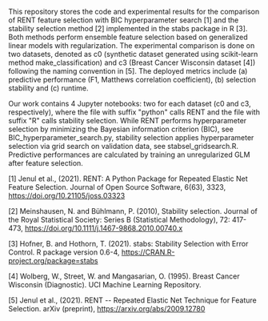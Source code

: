This repository stores the code and experimental results for the comparison of RENT feature selection with BIC hyperparameter search [1] and the stability selection method [2] implemented in the stabs package in R [3]. Both methods perform ensemble feature selection based on generalized linear models with regularization. The experimental comparison is done on two datasets, denoted as c0 (synthetic dataset generated using scikit-learn method make_classification) and c3 (Breast Cancer Wisconsin dataset [4]) following the naming convention in [5]. The deployed metrics include (a) predictive performance (F1, Matthews correlation coefficient), (b) selection stability and (c) runtime.

Our work contains 4 Jupyter notebooks: two for each dataset (c0 and c3, respectively), where the file with suffix "python" calls RENT and the file with suffix "R" calls stability selection. While RENT performs hyperparameter selection by minimizing the Bayesian information criterion (BIC), see BIC_hyperparameter_search.py, stability selection applies hyperparameter selection via grid search on validation data, see stabsel_gridsearch.R. Predictive performances are calculated by training an unregularized GLM after feature selection.

[1] Jenul et al., (2021). RENT: A Python Package for Repeated Elastic Net Feature Selection. Journal of Open Source Software, 6(63), 3323, https://doi.org/10.21105/joss.03323

[2] Meinshausen, N. and Bühlmann, P. (2010), Stability selection. Journal of the Royal Statistical Society: Series B (Statistical Methodology), 72: 417-473, https://doi.org/10.1111/j.1467-9868.2010.00740.x

[3] Hofner, B. and Hothorn, T. (2021). stabs: Stability Selection with Error Control. R package version 0.6-4, https://CRAN.R-project.org/package=stabs

[4] Wolberg, W., Street, W. and Mangasarian, O. (1995). Breast Cancer Wisconsin (Diagnostic). UCI Machine Learning Repository.

[5] Jenul et al., (2021). RENT -- Repeated Elastic Net Technique for Feature Selection. arXiv (preprint), https://arxiv.org/abs/2009.12780
